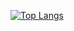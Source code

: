 [![Top Langs](https://github-readme-stats.vercel.app/api/top-langs/?username=Roasteg&layout=compact)](https://github.com/anuraghazra/github-readme-stats)

